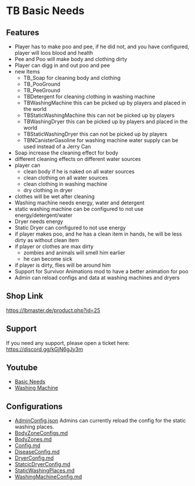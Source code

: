 # TB Basic Needs

## Features
- Player has to make poo and pee, if he did not, and you have configured, player will loos blood and health
- Pee and Poo will make body and clothing dirty
- Player can digg in and out poo and pee
- new Items 
  - TB_Soap for cleaning body and clothing
  - TB_PooGround
  - TB_PeeGround
  - TBDetergent for cleaning clothing in washing machine
  - TBWashingMachine this can be picked up by players and placed in the world
  - TBStaticWashingMachine this can not be picked up by players
  - TBWashingDryer this can be picked up by players and placed in the world
  - TBStaticWashingDryer this can not be picked up by players
  - TBNCanisterGasoline for washing machine water supply can be used instead of a Jerry Can
- Soap increase the cleaning effect for body
- different cleaning effects on different water sources
- player can 
  - clean body if he is naked on all water sources
  - clean clothing on all water sources
  - clean clothing in washing machine
  - dry clothing in dryer
- clothes will be wet after cleaning
- Washing machine needs energy, water and detergent
- static washing machine can be configured to not use energy/detergent/water
- Dryer needs energy
- Static Dryer can configured to not use energy
- if player makes poo, and he has a clean item  in hands, he will be less dirty as without clean item
- if player or clothes are max dirty
  - zombies and animals will smell him earlier
  - he can become sick
- if player is dirty, flies will be around him
- Support for Survivor Animations mod to have a better animation for poo
- Admin can reload configs and data at washing machines and dryers

## Shop Link
https://lbmaster.de/product.php?id=25

## Support

If you need any support, please open a ticket here: https://discord.gg/kGjN6gJy3m

## Youtube

- [Basic Needs](https://youtu.be/3CVjtuJO8gE)
- [Washing Machine](https://www.youtube.com/watch?v=Z5NNgfVLpaQ)


## Configurations

- [AdminConfig.json](../GlobalConfigs/Readme.md#adminconfigjson) Admins can currently reload the config for the static washing places.
- [BodyZoneConfigs.md](Configs/BodyZoneConfigs.md)
- [BodyZones.md](Configs/BodyZones.md)
- [Config.md](Configs/Config.md)
- [DiseaseConfig.md](Configs/DiseaseConfig.md)
- [DryerConfig.md](Configs/DryerConfig.md)
- [StatcicDryerConfig.md](Configs/StatcicDryerConfig.md)
- [StaticWashingPlaces.md](Configs/StaticWashingPlaces.md)
- [WashingMachineConfig.md](Configs/WashingMachineConfig.md)